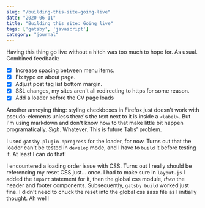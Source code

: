 ```yaml
---
slug: "/building-this-site-going-live"
date: "2020-06-11"
title: "Building this site: Going live"
tags: ['gatsby', 'javascript']
category: "journal"
---
```


Having this thing go live without a hitch was too much to hope for. As usual. Combined feedback:

- [x] Increase spacing between menu items.
- [x] Fix typo on about page.
- [x] Adjust post tag list bottom margin.
- [x] SSL changes, my sites aren't all redirecting to https for some reason.
- [x] Add a loader before the CV page loads

Another annoying thing: styling checkboxes in Firefox just doesn't work with pseudo-elements unless there's the text next to it is inside a `<label>`. But I'm using markdown and don't know how to that make little bit happen programatically. *Sigh*. Whatever. This is future Tabs' problem.

I used `gatsby-plugin-nprogress` for the loader, for now. Turns out that the loader can't be tested in `develop` mode, and I have to `build` it before testing it. At least I can do that!

I encountered a loading order issue with CSS. Turns out I really should be referencing my reset CSS just... once. I had to make sure in `layout.js` I added the `import` statement for it, then the global css module, *then* the header and footer components. Subsequently, `gatsby build` worked just fine. I didn't need to chuck the reset into the global css sass file as I initially thought. Ah well!